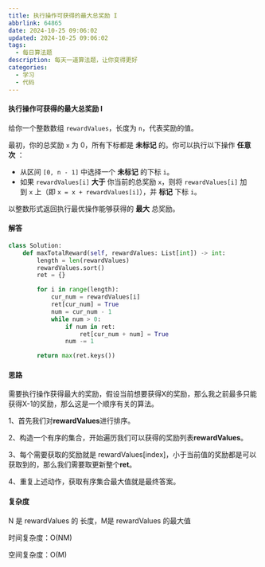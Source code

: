 ```yaml
---
title: 执行操作可获得的最大总奖励 I
abbrlink: 64865
date: 2024-10-25 09:06:02
updated: 2024-10-25 09:06:02
tags: 
  - 每日算法题
description: 每天一道算法题，让你变得更好
categories: 
  - 学习 
  - 代码
---
```


#### 执行操作可获得的最大总奖励 I

给你一个整数数组 `rewardValues`，长度为 `n`，代表奖励的值。

最初，你的总奖励 `x` 为 0，所有下标都是 **未标记** 的。你可以执行以下操作 **任意次** ：

- 从区间 `[0, n - 1]` 中选择一个 **未标记** 的下标 `i`。
- 如果 `rewardValues[i]` **大于** 你当前的总奖励 `x`，则将 `rewardValues[i]` 加到 `x` 上（即 `x = x + rewardValues[i]`），并 **标记** 下标 `i`。

以整数形式返回执行最优操作能够获得的 **最大** 总奖励。

#### 解答

```python
class Solution:
    def maxTotalReward(self, rewardValues: List[int]) -> int:
        length = len(rewardValues)
        rewardValues.sort()
        ret = {}

        for i in range(length):
            cur_num = rewardValues[i]
            ret[cur_num] = True
            num = cur_num - 1
            while num > 0:
                if num in ret:
                    ret[cur_num + num] = True
                num -= 1

        return max(ret.keys())
```

#### 思路

需要执行操作获得最大的奖励，假设当前想要获得X的奖励，那么我之前最多只能获得X-1的奖励，那么这是一个顺序有关的算法。

1、首先我们对**rewardValues**进行排序。

2、构造一个有序的集合，开始遍历我们可以获得的奖励列表**rewardValues**。

3、每个需要获取的奖励就是 rewardValues[index]，小于当前值的奖励都是可以获取到的，那么我们需要取更新整个**ret**。

4、重复上述动作，获取有序集合最大值就是最终答案。

#### 复杂度

N 是 rewardValues 的 长度，M是 rewardValues 的最大值

时间复杂度：O(NM)

空间复杂度：O(M)
